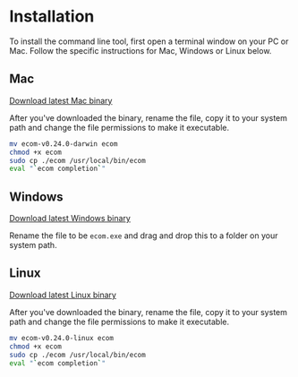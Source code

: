 # Installation
To install the command line tool, first open a terminal window on your PC or Mac. Follow the specific instructions for Mac, Windows or Linux below.

## Mac <Badge text="v0.24.0"/> <Badge text="alpha" type="warn"/>
[Download latest Mac binary](/downloads/ecom-v0.24.0-darwin)

After you've downloaded the binary, rename the file, copy it to your system path and change the file permissions to make it executable.


```bash
mv ecom-v0.24.0-darwin ecom
chmod +x ecom
sudo cp ./ecom /usr/local/bin/ecom
eval "`ecom completion`"
```

## Windows <Badge text="v0.24.0"/> <Badge text="alpha" type="warn"/>
[Download latest Windows binary](/downloads/ecom-v0.24.0.exe)

Rename the file to be `ecom.exe` and drag and drop this to a folder on your system path.

## Linux <Badge text="v0.24.0"/> <Badge text="alpha" type="warn"/>
[Download latest Linux binary](/downloads/ecom-v0.24.0-linux)

After you've downloaded the binary, rename the file, copy it to your system path and change the file permissions to make it executable.


```bash
mv ecom-v0.24.0-linux ecom
chmod +x ecom
sudo cp ./ecom /usr/local/bin/ecom
eval "`ecom completion`"
```
